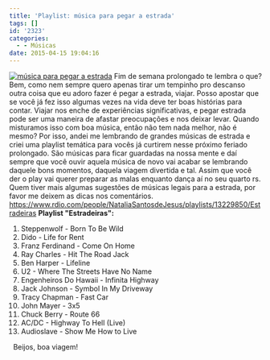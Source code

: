 ```yaml
---
title: 'Playlist: música para pegar a estrada'
tags: []
id: '2323'
categories:
  - - Músicas
date: 2015-04-15 19:04:16
---
```


[![música para pegar a estrada ](/images/2015/04/Vai-viajar-20-músicas-perfeitas-para-ouvir-na-sua-viagem-3.jpg)](/images/2015/04/Vai-viajar-20-músicas-perfeitas-para-ouvir-na-sua-viagem-3.jpg) Fim de semana prolongado te lembra o que? Bem, como nem sempre quero apenas tirar um tempinho pro descanso outra coisa que eu adoro fazer é pegar a estrada, viajar. Posso apostar que se você já fez isso algumas vezes na vida deve ter boas histórias para contar. Viajar nos enche de experiências significativas, e pegar estrada pode ser uma maneira de afastar preocupações e nos deixar levar. Quando misturamos isso com boa música, então não tem nada melhor, não é mesmo? Por isso, andei me lembrando de grandes músicas de estrada e criei uma playlist temática para vocês já curtirem nesse próximo feriado prolongado. São músicas para ficar guardadas na nossa mente e daí sempre que você ouvir aquela música de novo vai acabar se lembrando daquele bons momentos, daquela viagem divertida e tal. Assim que você der o play vai querer preparar as malas enquanto dança aí no seu quarto rs. Quem tiver mais algumas sugestões de músicas legais para a estrada, por favor me deixem as dicas nos comentários. https://www.rdio.com/people/NataliaSantosdeJesus/playlists/13229850/Estradeiras **Playlist "Estradeiras":**

1.  Steppenwolf - Born To Be Wild
2.  Dido - Life for Rent
3.  Franz Ferdinand - Come On Home
4.  Ray Charles - Hit The Road Jack
5.  Ben Harper - Lifeline
6.  U2 - Where The Streets Have No Name
7.  Engenheiros Do Hawaii - Infinita Highway
8.  Jack Johnson - Symbol In My Driveway
9.  Tracy Chapman - Fast Car
10.  John Mayer - 3x5
11.  Chuck Berry - Route 66
12.  AC/DC - Highway To Hell (Live)
13.  Audioslave - Show Me How to Live

  Beijos, boa viagem!
